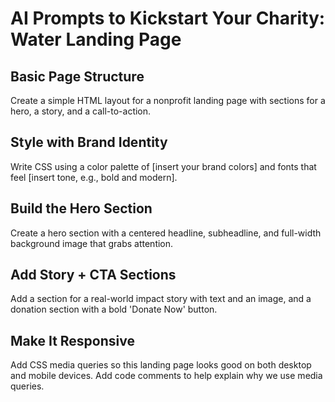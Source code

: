 # AI Prompts to Kickstart Your Charity: Water Landing Page

## Basic Page Structure
Create a simple HTML layout for a nonprofit landing page with sections for a hero, a story, and a call-to-action.

## Style with Brand Identity
Write CSS using a color palette of [insert your brand colors] and fonts that feel [insert tone, e.g., bold and modern].

## Build the Hero Section
Create a hero section with a centered headline, subheadline, and full-width background image that grabs attention.

## Add Story + CTA Sections
Add a section for a real-world impact story with text and an image, and a donation section with a bold 'Donate Now' button.

## Make It Responsive
Add CSS media queries so this landing page looks good on both desktop and mobile devices. Add code comments to help explain why we use media queries.